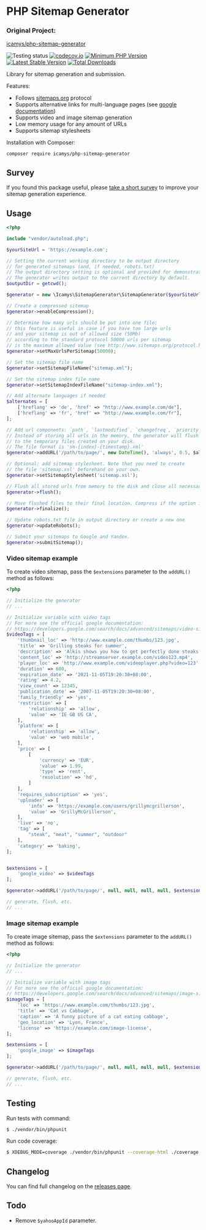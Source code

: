 # PHP Sitemap Generator

### Original Project:
[icamys/php-sitemap-generator](https://github.com/icamys/php-sitemap-generator/)

![Testing status](https://github.com/icamys/php-sitemap-generator/actions/workflows/run-tests.yml/badge.svg)
[![codecov.io](https://codecov.io/github/icamys/php-sitemap-generator/coverage.svg?branch=master)](https://codecov.io/github/icamys/php-sitemap-generator?branch=master)
[![Minimum PHP Version](https://img.shields.io/badge/php-%3E%3D%207.3%20%7C%7C%20%3E%3D%208.0-8892BF.svg)](https://php.net/)
[![Latest Stable Version](https://poser.pugx.org/icamys/php-sitemap-generator/v/stable.png)](https://packagist.org/packages/icamys/php-sitemap-generator)
[![Total Downloads](https://poser.pugx.org/icamys/php-sitemap-generator/downloads)](https://packagist.org/packages/icamys/php-sitemap-generator)

Library for sitemap generation and submission.

Features:
* Follows [sitemaps.org](https://sitemaps.org/) protocol
* Supports alternative links for multi-language pages (see [google documentation](https://webmasters.googleblog.com/2012/05/multilingual-and-multinational-site.html))
* Supports video and image sitemap generation  
* Low memory usage for any amount of URLs
* Supports sitemap stylesheets

Installation with Composer:

```
composer require icamys/php-sitemap-generator
```

## Survey

If you found this package useful, please [take a short survey](https://forms.gle/ngeponiTd1zWgmkC9) to improve your sitemap generation experience.

## Usage

```php
<?php

include "vendor/autoload.php";

$yourSiteUrl = 'https://example.com';

// Setting the current working directory to be output directory
// for generated sitemaps (and, if needed, robots.txt)
// The output directory setting is optional and provided for demonstration purposes.
// The generator writes output to the current directory by default. 
$outputDir = getcwd();

$generator = new \Icamys\SitemapGenerator\SitemapGenerator($yourSiteUrl, $outputDir);

// Create a compressed sitemap
$generator->enableCompression();

// Determine how many urls should be put into one file;
// this feature is useful in case if you have too large urls
// and your sitemap is out of allowed size (50Mb)
// according to the standard protocol 50000 urls per sitemap
// is the maximum allowed value (see http://www.sitemaps.org/protocol.html)
$generator->setMaxUrlsPerSitemap(50000);

// Set the sitemap file name
$generator->setSitemapFileName("sitemap.xml");

// Set the sitemap index file name
$generator->setSitemapIndexFileName("sitemap-index.xml");

// Add alternate languages if needed
$alternates = [
    ['hreflang' => 'de', 'href' => "http://www.example.com/de"],
    ['hreflang' => 'fr', 'href' => "http://www.example.com/fr"],
];

// Add url components: `path`, `lastmodified`, `changefreq`, `priority`, `alternates`
// Instead of storing all urls in the memory, the generator will flush sets of added urls
// to the temporary files created on your disk.
// The file format is 'sm-{index}-{timestamp}.xml'
$generator->addURL('/path/to/page/', new DateTime(), 'always', 0.5, $alternates);

// Optional: add sitemap stylesheet. Note that you need to create
// the file 'sitemap.xsl' beforehand on your own.
$generator->setSitemapStylesheet('sitemap.xsl');

// Flush all stored urls from memory to the disk and close all necessary tags.
$generator->flush();

// Move flushed files to their final location. Compress if the option is enabled.
$generator->finalize();

// Update robots.txt file in output directory or create a new one
$generator->updateRobots();

// Submit your sitemaps to Google and Yandex.
$generator->submitSitemap();
```

### Video sitemap example

To create video sitemap, pass the `$extensions` parameter to the `addURL()` method as follows:

```php
<?php

// Initialize the generator
// ...

// Initialize variable with video tags
// For more see the official google documentation:
// https://developers.google.com/search/docs/advanced/sitemaps/video-sitemaps
$videoTags = [
    'thumbnail_loc' => 'http://www.example.com/thumbs/123.jpg',
    'title' => 'Grilling steaks for summer',
    'description' => 'Alkis shows you how to get perfectly done steaks every time',
    'content_loc' => 'http://streamserver.example.com/video123.mp4',
    'player_loc' => 'http://www.example.com/videoplayer.php?video=123',
    'duration' => 600,
    'expiration_date' => '2021-11-05T19:20:30+08:00',
    'rating' => 4.2,
    'view_count' => 12345,
    'publication_date' => '2007-11-05T19:20:30+08:00',
    'family_friendly' => 'yes',
    'restriction' => [
        'relationship' => 'allow',
        'value' => 'IE GB US CA',
    ],
    'platform' => [
        'relationship' => 'allow',
        'value' => 'web mobile',
    ],
    'price' => [
        [
            'currency' => 'EUR',
            'value' => 1.99,
            'type' => 'rent',
            'resolution' => 'hd',
        ]
    ],
    'requires_subscription' => 'yes',
    'uploader' => [
        'info' => 'https://example.com/users/grillymcgrillerson',
        'value' => 'GrillyMcGrillerson',
    ],
    'live' => 'no',
    'tag' => [
        "steak", "meat", "summer", "outdoor"
    ],
    'category' => 'baking',
];


$extensions = [
    'google_video' => $videoTags
];

$generator->addURL('/path/to/page/', null, null, null, null, $extensions);

// generate, flush, etc.
// ...
```


### Image sitemap example

To create image sitemap, pass the `$extensions` parameter to the `addURL()` method as follows:

```php
<?php

// Initialize the generator
// ...

// Initialize variable with image tags
// For more see the official google documentation:
// https://developers.google.com/search/docs/advanced/sitemaps/image-sitemaps
$imageTags = [
    'loc' => 'https://www.example.com/thumbs/123.jpg',
    'title' => 'Cat vs Cabbage',
    'caption' => 'A funny picture of a cat eating cabbage',
    'geo_location' => 'Lyon, France',
    'license' => 'https://example.com/image-license',
];

$extensions = [
    'google_image' => $imageTags
];

$generator->addURL('/path/to/page/', null, null, null, null, $extensions);

// generate, flush, etc.
// ...
```

## Testing

Run tests with command:

```bash
$ ./vendor/bin/phpunit
```

Run code coverage:

```bash
$ XDEBUG_MODE=coverage ./vendor/bin/phpunit --coverage-html ./coverage
```

## Changelog

You can find full changelog on the [releases page](https://github.com/icamys/php-sitemap-generator/releases).

## Todo

* Remove `$yahooAppId` parameter. 
